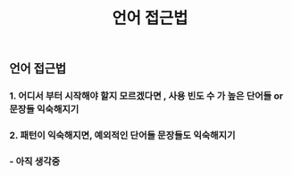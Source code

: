 ﻿---
layout: post
title: 언어 접근법
thinking: ture
---

## 언어 접근법

### 1. 어디서 부터 시작해야 할지 모르겠다면 , 사용 빈도 수 가 높은 단어들 or 문장들 익숙해지기
### 2. 패턴이 익숙해지면, 예외적인 단어들 문장들도 익숙해지기

### - 아직 생각중